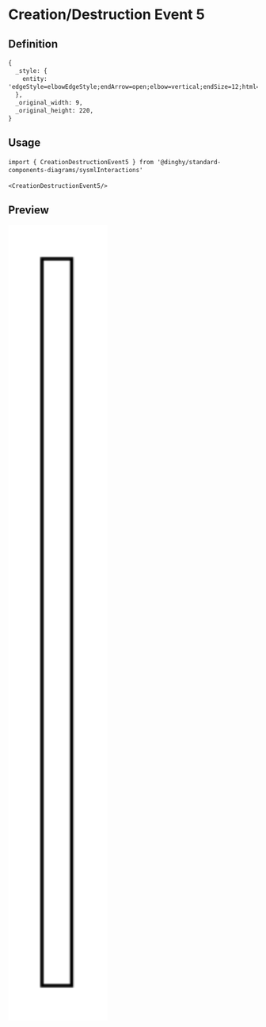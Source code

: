 # Creation/Destruction Event 5

## Definition

```
{
  _style: { 
    entity: 'edgeStyle=elbowEdgeStyle;endArrow=open;elbow=vertical;endSize=12;html=1;rounded=0;',
  },
  _original_width: 9,
  _original_height: 220,
}
```

## Usage

```
import { CreationDestructionEvent5 } from '@dinghy/standard-components-diagrams/sysmlInteractions'

<CreationDestructionEvent5/>
```

## Preview

<img src="./creation-destruction-event-5.png" width="200"/>
